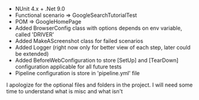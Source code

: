 * NUnit 4.x + .Net 9.0
* Functional scenario => GoogleSearchTutorialTest
* POM => GoogleHomePage
* Added BrowserConfig class with options depends on env variable, called 'DRIVER'
* Added MakeAScreenshot class for failed scenarios
* Added Logger (right now only for better view of each step, later could be extended)
* Added BeforeWebConfiguration to store [SetUp] and [TearDown] configuration applicable for all future tests
* Pipeline configuration is store in 'pipeline.yml' file

I apologize for the optional files and folders in the project.
I will need some time to understand what is misc and what isn't 
